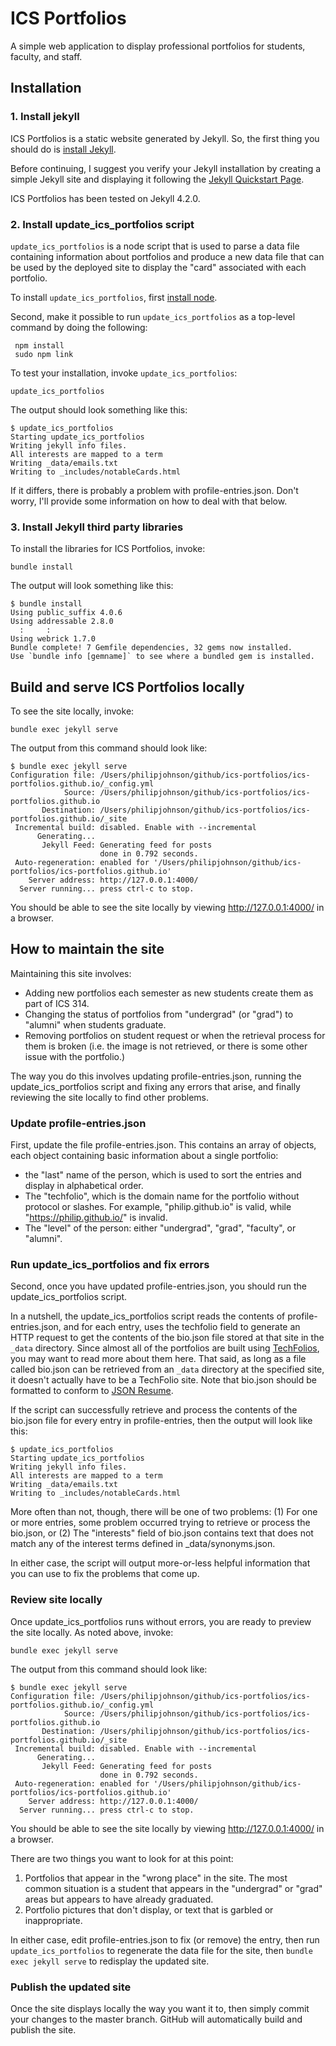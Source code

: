 # ICS Portfolios

A simple web application to display professional portfolios for students, faculty, and staff.

## Installation

### 1. Install jekyll

ICS Portfolios is a static website generated by Jekyll.  So, the first thing you should do is [install Jekyll](https://jekyllrb.com/docs/installation/).

Before continuing, I suggest you verify your Jekyll installation by creating a simple Jekyll site and displaying it following the [Jekyll Quickstart Page](https://jekyllrb.com/docs/).

ICS Portfolios has been tested on Jekyll 4.2.0.

### 2. Install update_ics_portfolios script

`update_ics_portfolios` is a node script that is used to parse a data file containing information about portfolios and produce a new data file that can be used by the deployed site to display the "card" associated with each portfolio.

To install `update_ics_portfolios`, first [install node](https://nodejs.org/en/).

Second, make it possible to run `update_ics_portfolios` as a top-level command by doing the following:

```
 npm install
 sudo npm link
 ```

To test your installation, invoke `update_ics_portfolios`:

```
update_ics_portfolios
```

The output should look something like this:

```
$ update_ics_portfolios
Starting update_ics_portfolios
Writing jekyll info files.
All interests are mapped to a term
Writing _data/emails.txt
Writing to _includes/notableCards.html
```

If it differs, there is probably a problem with profile-entries.json. Don't worry, I'll provide some information on how to deal with that below.

### 3. Install Jekyll third party libraries

To install the libraries for ICS Portfolios, invoke:

```
bundle install
```

The output will look something like this:

```
$ bundle install
Using public_suffix 4.0.6
Using addressable 2.8.0
  :     :
Using webrick 1.7.0
Bundle complete! 7 Gemfile dependencies, 32 gems now installed.
Use `bundle info [gemname]` to see where a bundled gem is installed.
```

## Build and serve ICS Portfolios locally

To see the site locally, invoke:

```
bundle exec jekyll serve
```

The output from this command should look like:

```
$ bundle exec jekyll serve
Configuration file: /Users/philipjohnson/github/ics-portfolios/ics-portfolios.github.io/_config.yml
            Source: /Users/philipjohnson/github/ics-portfolios/ics-portfolios.github.io
       Destination: /Users/philipjohnson/github/ics-portfolios/ics-portfolios.github.io/_site
 Incremental build: disabled. Enable with --incremental
      Generating...
       Jekyll Feed: Generating feed for posts
                    done in 0.792 seconds.
 Auto-regeneration: enabled for '/Users/philipjohnson/github/ics-portfolios/ics-portfolios.github.io'
    Server address: http://127.0.0.1:4000/
  Server running... press ctrl-c to stop.
```

You should be able to see the site locally by viewing http://127.0.0.1:4000/ in a browser.

## How to maintain the site

Maintaining this site involves:

  * Adding new portfolios each semester as new students create them as part of ICS 314.
  * Changing the status of portfolios from "undergrad" (or "grad") to "alumni" when students graduate.
  * Removing portfolios on student request or when the retrieval process for them is broken (i.e. the image is not retrieved, or there is some other issue with the portfolio.)

The way you do this involves updating profile-entries.json, running the update_ics_portfolios script and fixing any errors that arise, and finally reviewing the site locally to find other problems.

### Update profile-entries.json

First, update the file profile-entries.json.  This contains an array of objects, each object containing basic information about a single portfolio:
  * the "last" name of the person, which is used to sort the entries and display in alphabetical order.
  * The "techfolio", which is the domain name for the portfolio without protocol or slashes. For example, "philip.github.io" is valid, while "https://philip.github.io/" is invalid.
  * The "level" of the person: either "undergrad", "grad", "faculty", or "alumni".

### Run update_ics_portfolios and fix errors

Second, once you have updated profile-entries.json, you should run the update_ics_portfolios script.

In a nutshell, the update_ics_portfolios script reads the contents of profile-entries.json, and for each entry, uses the techfolio field to generate an HTTP request to get the contents of the bio.json file stored at that site in the `_data` directory.  Since almost all of the portfolios are built using [TechFolios](https://techfolios.github.io/), you may want to read more about them here. That said, as long as a file called bio.json can be retrieved from an `_data` directory at the specified site, it doesn't actually have to be a TechFolio site.  Note that bio.json should be formatted to conform to [JSON Resume](https://jsonresume.org/).


If the script can successfully retrieve and process the contents of the bio.json file for every entry in profile-entries, then the output will look like this:

```
$ update_ics_portfolios
Starting update_ics_portfolios
Writing jekyll info files.
All interests are mapped to a term
Writing _data/emails.txt
Writing to _includes/notableCards.html
```

More often than not, though, there will be one of two problems: (1) For one or more entries, some problem occurred trying to retrieve or process the bio.json, or (2) The "interests" field of bio.json contains text that does not match any of the interest terms defined in _data/synonyms.json.

In either case, the script will output more-or-less helpful information that you can use to fix the problems that come up.

### Review site locally

Once update_ics_portfolios runs without errors, you are ready to preview the site locally.  As noted above, invoke:

```
bundle exec jekyll serve
```

The output from this command should look like:

```
$ bundle exec jekyll serve
Configuration file: /Users/philipjohnson/github/ics-portfolios/ics-portfolios.github.io/_config.yml
            Source: /Users/philipjohnson/github/ics-portfolios/ics-portfolios.github.io
       Destination: /Users/philipjohnson/github/ics-portfolios/ics-portfolios.github.io/_site
 Incremental build: disabled. Enable with --incremental
      Generating...
       Jekyll Feed: Generating feed for posts
                    done in 0.792 seconds.
 Auto-regeneration: enabled for '/Users/philipjohnson/github/ics-portfolios/ics-portfolios.github.io'
    Server address: http://127.0.0.1:4000/
  Server running... press ctrl-c to stop.
```

You should be able to see the site locally by viewing http://127.0.0.1:4000/ in a browser.

There are two things you want to look for at this point:

1.  Portfolios that appear in the "wrong place" in the site.  The most common situation is a student that appears in the "undergrad" or "grad" areas but appears to have already graduated.
2. Portfolio pictures that don't display, or text that is garbled or inappropriate.

In either case, edit profile-entries.json to fix (or remove) the entry, then run `update_ics_portfolios` to regenerate the data file for the site, then `bundle exec jekyll serve` to redisplay the updated site.

### Publish the updated site

Once the site displays locally the way you want it to, then simply commit your changes to the master branch. GitHub will automatically build and publish the site.









